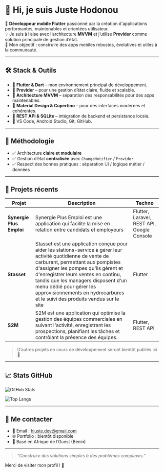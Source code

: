 # 👋 Hi, je suis Juste Hodonou

🎯 **Développeur mobile Flutter** passionné par la création d'applications performantes, maintenables et orientées utilisateur.  
💡 Je suis à l’aise avec l’architecture **MVVM** et j’utilise **Provider** comme solution principale de gestion d’état.  
🚀 Mon objectif : construire des apps mobiles robustes, évolutives et utiles à la communauté.

---

## 🛠️ Stack & Outils

- 💙 **Flutter & Dart** – mon environnement principal de développement.
- 🧠 **Provider** – pour une gestion d’état claire, fluide et scalable.
- 🧱 **Architecture MVVM** – séparation des responsabilités pour des apps maintenables.
- 🎨 **Material Design & Cupertino** – pour des interfaces modernes et cohérentes.
- 🔌 **REST API & SQLite** – intégration de backend et persistance locale.
- 🧰 VS Code, Android Studio, Git, GitHub.

---

## 🧪 Méthodologie

- ✅ Architecture **claire et modulaire**
- ✅ Gestion d’état **centralisée** avec `ChangeNotifier` / `Provider`
- ✅ Respect des bonnes pratiques : séparation UI / logique métier / données

---

## 📱 Projets récents

| Projet        | Description                                                | Techno                  |
|---------------|------------------------------------------------------------|-------------------------|
| **Synergie Plus Emploi**    |  Synergie Plus Emploi est une application qui facilite la mise en relation entre candidats et employeurs | Flutter, Laravel, REST API, Google Console |
| **Stasset** | Stasset est une application conçue pour aider les stations-service à gérer leur activité quotidienne de vente de carburant, permettant aux pompistes d'assigner les pompes qu'ils gèrent et d'enregistrer leurs ventes en continu, tandis que les managers disposent d'un menu dédié pour gérer les approvisionnements en hydrocarbures et le suivi des produits vendus sur le site | Flutter |
| **S2M** | S2M est une application qui optimise la gestion des équipes commerciales en suivant l'activité, enregistrant les prospections, planifiant les tâches et contrôlant la présence des équipes. | Flutter, REST API |

> D’autres projets en cours de développement seront bientôt publiés ici 👀

---

## 📈 Stats GitHub

![GitHub Stats](https://github-readme-stats.vercel.app/api?username=Juste-Modeste&show_icons=true&theme=tokyonight)

![Top Langs](https://github-readme-stats.vercel.app/api/top-langs/?username=Juste-Modeste&layout=compact&theme=tokyonight)

---

## 🤝 Me contacter

- 📧 Email : [hjuste.dev@gmail.com](mailto:hjuste.dev@gmail.com)
- 🌐 Portfolio : bientôt disponible
- 📍 Basé en Afrique de l’Ouest (Bénin)

---

> _“Construire des solutions simples à des problèmes complexes.”_

Merci de visiter mon profil ! 🌟
